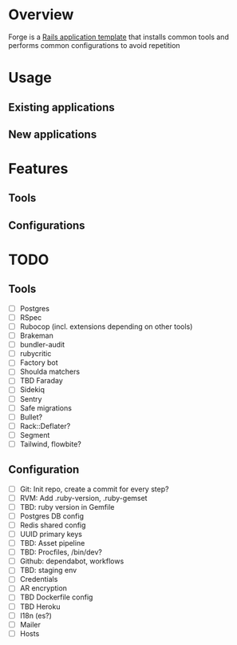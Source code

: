 # Overview

Forge is a [Rails application template](https://guides.rubyonrails.org/rails_application_templates.html) that installs common tools and performs common configurations to avoid repetition

# Usage

## Existing applications

## New applications

# Features

## Tools

## Configurations

# TODO

## Tools

- [ ] Postgres
- [ ] RSpec
- [ ] Rubocop (incl. extensions depending on other tools)
- [ ] Brakeman
- [ ] bundler-audit
- [ ] rubycritic
- [ ] Factory bot
- [ ] Shoulda matchers
- [ ] TBD Faraday
- [ ] Sidekiq
- [ ] Sentry
- [ ] Safe migrations
- [ ] Bullet?
- [ ] Rack::Deflater?
- [ ] Segment
- [ ] Tailwind, flowbite?

## Configuration

- [ ] Git: Init repo, create a commit for every step?
- [ ] RVM: Add .ruby-version, .ruby-gemset
- [ ] TBD: ruby version in Gemfile
- [ ] Postgres DB config
- [ ] Redis shared config
- [ ] UUID primary keys
- [ ] TBD: Asset pipeline
- [ ] TBD: Procfiles, /bin/dev?
- [ ] Github: dependabot, workflows
- [ ] TBD: staging env
- [ ] Credentials
- [ ] AR encryption
- [ ] TBD Dockerfile config
- [ ] TBD Heroku
- [ ] I18n (es?)
- [ ] Mailer
- [ ] Hosts
